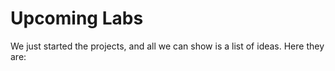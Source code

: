 # Upcoming Labs

We just started the projects, and all we can show is a list of ideas. Here they are:


